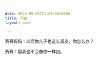 ```yaml
---

date: 2024-05-05T21:09:53+0800
title: 不凶
layout: post

---
```


赛赛妈妈：以后你儿子也这么调皮，你怎么办？

赛赛：那我也不会像你一样凶。
